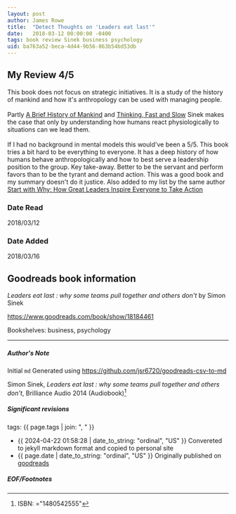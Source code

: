 ```yaml
---
layout: post
author: James Rowe
title:  "Detect Thoughts on 'Leaders eat last'"
date:   2018-03-12 00:00:00 -0400
tags: book review Sinek business psychology
uid: ba763a52-beca-4d44-9b56-863b54bd53db
---
```


<!-- highly dependent on how you personally use jekyll templates, and how you want this to show up -->
<!-- escape any jekyll keys with double brackets -->

## My Review 4/5

This book does not focus on strategic initiatives. It is a study of the history of mankind and how it's anthropology can be used with managing people.<br/><br/>Partly [A Brief History of Mankind](https://www.goodreads.com/book/show/6567068) and [Thinking, Fast and Slow](https://www.goodreads.com/book/show/11468377) Sinek makes the case that only by understanding how humans react physiologically to situations can we lead them.<br/><br/>If I had no background in mental models this would've been a 5/5. This book tries a bit hard to be everything to everyone. It has a deep history of how humans behave anthropologically and how to best serve a leadership position to the group. Key take-away. Better to be the servant and perform favors than to be the tyrant and demand action. This was a good book and my summary doesn't do it justice. Also added to my list by the same author [Start with Why: How Great Leaders Inspire Everyone to Take Action](https://www.goodreads.com/book/show/7108725)

### Date Read
2018/03/12

### Date Added
2018/03/16

## Goodreads book information

*Leaders eat last : why some teams pull together and others don't* by Simon Sinek

https://www.goodreads.com/book/show/18184461

Bookshelves: business, psychology

---

##### Author's Note

Initial `md` Generated using https://github.com/jsr6720/goodreads-csv-to-md

Simon Sinek, *Leaders eat last : why some teams pull together and others don't*,  Brilliance Audio 2014 (Audiobook)[^1]

##### Significant revisions

tags: {{ page.tags | join: ", " }} <!-- todo move this somewhere -->

- {{ 2024-04-22 01:58:28 | date_to_string: "ordinal", "US" }} Convereted to jekyll markdown format and copied to personal site
- {{ page.date | date_to_string: "ordinal", "US" }} Originally published on [goodreads](https://www.goodreads.com)

##### EOF/Footnotes

[^1]: ISBN: ="1480542555"